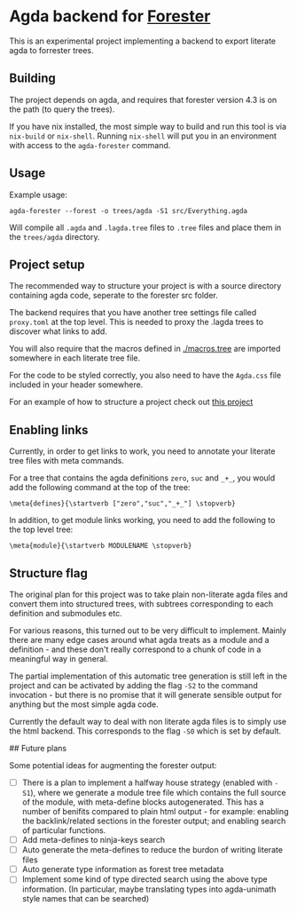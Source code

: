  # Agda backend for [Forester](https://www.forester-notes.org/)

This is an experimental project implementing a backend to export
literate agda to forrester trees.

## Building

The project depends on agda, and requires that forester version 4.3 is on the path (to query the trees).

If you have nix installed, the most simple way to build and run this tool is via `nix-build` or `nix-shell`. Running `nix-shell` will put you in an environment with access to the `agda-forester` command.

## Usage

Example usage:

```
agda-forester --forest -o trees/agda -S1 src/Everything.agda 
```

Will compile all `.agda` and `.lagda.tree` files to `.tree` files and place them in the `trees/agda` directory.

## Project setup

The recommended way to structure your project is with a source directory containing agda code, seperate to the forester src folder.

The backend requires that you have another tree settings file called
`proxy.toml` at the top level. This is needed to proxy the .lagda trees to discover what links to add.

You will also require that the macros defined in [./macros.tree](./macros.tree) are imported somewhere in each literate tree file.

For the code to be styled correctly, you also need to have the `Agda.css` file included in your header somewhere. 

For an example of how to structure a project check out [this project](https://github.com/samtoth/synthetic-agda)

## Enabling links

Currently, in order to get links to work, you need to annotate your
literate tree files with meta commands.

For a tree that contains the agda definitions `zero`, `suc` and `_+_`, you would add the following command at the top of the tree:

```
\meta{defines}{\startverb ["zero","suc","_+_"] \stopverb}
```

In addition, to get module links working, you need to add the following to the top level tree:
```
\meta{module}{\startverb MODULENAME \stopverb}
```

## Structure flag

The original plan for this project was to take plain non-literate agda files and convert them into structured trees, with subtrees corresponding to each definition and submodules etc. 

For various reasons, this turned out to be very difficult to implement. Mainly there are many edge cases around what agda treats as a module and a definition - and these don't really correspond to a chunk of code in a meaningful way in general.

The partial implementation of this automatic tree generation is still left in the project and can be activated by adding the flag `-S2` to the command invocation - but there is no promise that it will generate sensible output for anything but the most simple agda code.

Currently the default way to deal with non literate agda files is to simply use the html backend. This corresponds to the flag `-S0` which is set by default.

## Future plans

Some potential ideas for augmenting the forester output:

 - [ ] There is a plan to implement a halfway house strategy (enabled with `-S1`), where we generate a module tree file which contains the full source of the module, with meta-define blocks autogenerated. This has a number of benifits compared to plain html output - for example: enabling the backlink/related sections in the forester output; and enabling search of particular functions.
 - [ ] Add meta-defines to ninja-keys search
 - [ ] Auto generate the meta-defines to reduce the burdon of writing literate files
 - [ ] Auto generate type information as forest tree metadata
 - [ ] Implement some kind of type directed search using the above type information. (In particular, maybe translating types into agda-unimath style names that can be searched)